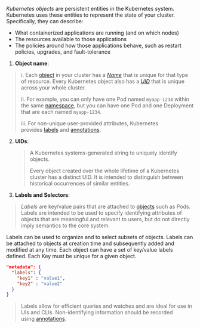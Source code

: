 _Kubernetes objects_ are persistent entities in the Kubernetes system. Kubernetes uses these entities to represent the state of your cluster. Specifically, they can describe:

- What containerized applications are running (and on which nodes)
- The resources available to those applications
- The policies around how those applications behave, such as restart policies, upgrades, and fault-tolerance


1. **Object name**:  
> i. Each [object](https://kubernetes.io/docs/concepts/overview/working-with-objects/#kubernetes-objects) in your cluster has a [_Name_](https://kubernetes.io/docs/concepts/overview/working-with-objects/names/#names) that is unique for that type of resource. Every Kubernetes object also has a [_UID_](https://kubernetes.io/docs/concepts/overview/working-with-objects/names/#uids) that is unique across your whole cluster.
>
> ii. For example, you can only have one Pod named `myapp-1234` within the same [namespace](https://kubernetes.io/docs/concepts/overview/working-with-objects/namespaces/), but you can have one Pod and one Deployment that are each named `myapp-1234`.
> 
> iii. For non-unique user-provided attributes, Kubernetes provides [labels](https://kubernetes.io/docs/concepts/overview/working-with-objects/labels/) and [annotations](https://kubernetes.io/docs/concepts/overview/working-with-objects/annotations/).

2. **UIDs**:
    > A Kubernetes systems-generated string to uniquely identify objects.
    > 
    > Every object created over the whole lifetime of a Kubernetes cluster has a distinct UID. It is intended to distinguish between historical occurrences of similar entities.
    
3.  **Labels and Selectors**:
>_Labels_ are key/value pairs that are attached to [objects](https://kubernetes.io/docs/concepts/overview/working-with-objects/#kubernetes-objects) such as Pods. Labels are intended to be used to specify identifying attributes of objects that are meaningful and relevant to users, but do not directly imply semantics to the core system.
>
Labels can be used to organize and to select subsets of objects. Labels can be attached to objects at creation time and subsequently added and modified at any time. Each object can have a set of key/value labels defined. Each Key must be unique for a given object.
```json
"metadata": {
  "labels": {
    "key1" : "value1",
    "key2" : "value2"
  }
}
```

> Labels allow for efficient queries and watches and are ideal for use in UIs and CLIs. Non-identifying information should be recorded using [annotations](https://kubernetes.io/docs/concepts/overview/working-with-objects/annotations/).